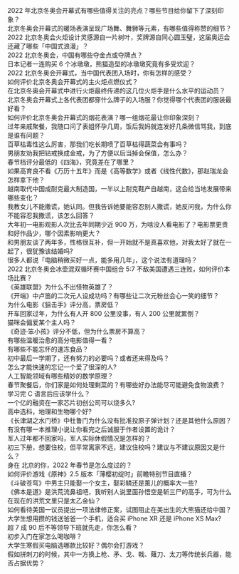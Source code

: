 2022 年北京冬奥会开幕式有哪些值得关注的亮点？哪些节目给你留下了深刻印象？  
北京冬奥会开幕式的暖场表演呈现广场舞、舞狮等元素，有哪些值得称赞的细节？  
2022 北京冬奥会火炬设计灵感源自一片树叶，奖牌源自同心圆玉璧，这届奥运会还藏了哪些「中国式浪漫」？  
2022 北京冬奥会，中国有哪些夺金点或夺牌点？  
日本记者一连购买 6 个冰墩墩，熊猫造型的冰墩墩究竟有多受欢迎？  
2022 北京冬奥会开幕式，当中国代表团入场时，你有怎样的感受？  
如何评价北京冬奥会开幕式的主火炬点燃仪式？  
在北京冬奥会开幕式中进行火炬最终传递的这几位火炬手是什么水平的运动员？  
北京冬奥会开幕式上各代表团都穿什么牌子的入场服？你觉得哪个代表团的服装最好看？  
如何评价北京冬奥会开幕式的烟花表演？哪一组烟花最让你印象深刻？  
过年亲戚聚餐，我随口问了表姐怀孕几周，饭后我妈就连发好几条微信骂我，到底是谁有问题？  
百草枯毒性这么厉害，那我们吃长期喷了百草枯得蔬菜会有事吗？  
男朋友劝我把钻戒换成金戒，为了方便以后当掉会保值，怎么办？  
春节档评分最低的《四海》，究竟差在了哪里？  
如果高育良不看《万历十五年》而是《高等数学》或者《线性代数》，那赵瑞龙会怎样拿下他？  
越南取代中国成耐克最大制造国，一半以上耐克鞋产自越南，这会给当地发展带来哪些变化？  
我教女儿不能撒谎，她认同。但我告诉她要能容忍别人撒谎，她反问我，为什么你不能容忍我撒谎，该怎么回答？  
大年初一电影观影人次比去年同期少近 900 万，为啥没人看电影了？电影票更贵和好作品少，哪个因素影响更大？  
和男朋友谈了两年多，性格很互补，但一开始就不是真喜欢他，对我太好了就在一起了，很犹豫该结婚吗?  
很多人都说「电脑稍微买好一点，能多用几年」，这个说法有道理吗？  
2022 北京冬奥会冰壶混双循环赛中国组合 5:7 不敌美国遭遇三连败，如何评价本场比赛？  
《英雄联盟》为什么不出怪物英雄了？  
《开端》中卢笛的二次元人设成功吗？有哪些让二次元粉丝会心一笑的细节？  
为什么电影《狙击手》评分高，票房低？  
开车回家过年，为什么有人开 800 公里没事，有人 200 公里就累倒？  
猫咪会偏爱某个主人吗？  
《奇迹·笨小孩》评分不低，但为什么票房不算高？  
有哪些温暖治愈的高分电影值得一看？  
有哪些不能忘怀的速冻食品？  
初中最后一学期了，还有努力的必要吗？或者还来得及吗？  
怎么才能快速的忘记一个爱了很深的人?  
人工智能领域有哪些精妙的数学原理？  
春节聚餐后，你们家是如何处理剩菜的？有哪些好办法能尽可能避免食物浪费？  
学习完 C 语言后应该学什么？  
一个亿的融资在一家芯片初创公司可以烧多久?  
高中选科，地理和生物哪个好?  
《长津湖之水门桥》中杜鲁门为什么没有批准投原子弹计划？还是其他什么原因？  
有没有哪一本推理小说让你看完之后诚服于作者设置的诡计？  
军人过年都不回家吗，军人实际休假情况是怎样的？  
初三下册，想要住校，但平常离家不远，建议住校吗？建议与不建议原因又是什么？  
身在  北京的你，2022 年春节是怎么度过的？  
如何评价游戏《原神》2.5 版本「薄樱初绽时」前瞻特别节目直播？  
《斗破苍穹》中男主只能娶一个女主，娶彩鳞还是薰儿的概率大一些?  
《佛本是道》是洪荒流鼻祖吧，我听别人说里面孙悟空是斩三尸的高手，可为什么在现在的洪荒文里只是太乙金仙？  
如何看待美国一议员提出一项法律修正案，试图阻止在美出生的大熊猫还给中国？  
大学生想用攒的钱送爸爸一个手机，适合买 iPhone XR 还是 iPhone XS Max?  
超 7 成 90 后不等领导下班就先走，你怎么看？  
初步入门在家怎么喝咖啡？  
大学生寒假买电脑选哪款比较好？偶尔会打游戏？  
假如拼刺刀的时候，其中一方换上枪、矛、戈、戟、薙刀、太刀等传统长兵器，能否占据优势？  
